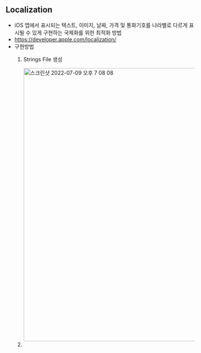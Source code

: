 ## Localization
- iOS 앱에서 표시되는 텍스트, 이미지, 날짜, 가격 및 통화기호를 나라별로 다르게 표시될 수 있게 구현하는 국제화를 위한 최적화 방법
- https://developer.apple.com/localization/
- 구현방법
  1. Strings File 생성

     <img width="728" alt="스크린샷 2022-07-09 오후 7 08 08" src="https://user-images.githubusercontent.com/46417892/178101230-54672c38-9b77-431d-99c3-cd13ce164c33.png">

  2. 
  
